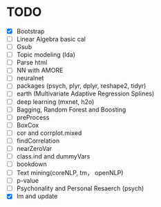 # TODO

- [x] Bootstrap
- [ ] Linear Algebra basic cal
- [ ] Gsub
- [ ] Topic modeling (lda)
- [ ] Parse html
- [ ] NN with AMORE
- [ ] neuralnet
- [ ] packages (psych, plyr, dplyr, reshape2, tidyr)
- [ ] earth (Multivariate Adaptive Regression Splines)
- [ ] deep learning (mxnet, h2o)
- [ ] Bagging, Random Forest and Boosting
- [ ] preProcess
- [ ] BoxCox
- [ ] cor and corrplot.mixed
- [ ] findCorrelation
- [ ] nearZeroVar
- [ ] class.ind and dummyVars
- [ ] bookdown
- [ ] Text mining(coreNLP, tm， openNLP)
- [ ] p-value
- [ ] Psychonality and Personal Resaerch (psych)
- [X] lm and update